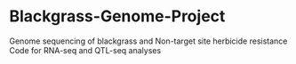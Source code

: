# Blackgrass-Genome-Project
Genome sequencing of blackgrass and Non-target site herbicide resistance
Code for RNA-seq and QTL-seq analyses
